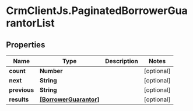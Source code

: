# CrmClientJs.PaginatedBorrowerGuarantorList

## Properties

Name | Type | Description | Notes
------------ | ------------- | ------------- | -------------
**count** | **Number** |  | [optional] 
**next** | **String** |  | [optional] 
**previous** | **String** |  | [optional] 
**results** | [**[BorrowerGuarantor]**](BorrowerGuarantor.md) |  | [optional] 


